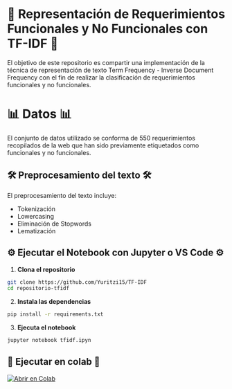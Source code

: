 # 🎯 Representación de Requerimientos Funcionales y No Funcionales con TF-IDF 🎯
El objetivo de este repositorio es compartir una implementación de la técnica de representación de texto Term Frequency - Inverse Document Frequency con el fin de realizar la clasificación de requerimientos funcionales y no funcionales.

# 📊 Datos 📊
El conjunto de datos utilizado se conforma de 550 requerimientos recopilados de la web que han sido previamente etiquetados como funcionales y no funcionales.

## 🛠️ Preprocesamiento del texto 🛠️

El preprocesamiento del texto incluye: 
- Tokenización
- Lowercasing 
- Eliminación de Stopwords 
- Lematización 

## ⚙️ Ejecutar el Notebook con Jupyter o VS Code ⚙️
1. **Clona el repositorio** 
 ```bash
 git clone https://github.com/Yuritzi15/TF-IDF
 cd repositorio-tfidf
```


2. **Instala las dependencias**
 ```bash
 pip install -r requirements.txt
```

3. **Ejecuta el notebook**
 ```bash
 jupyter notebook tfidf.ipyn
 ```


## 🚀 Ejecutar en colab 🚀
[![Abrir en Colab](https://colab.research.google.com/assets/colab-badge.svg)](https://colab.research.google.com/github/Yuritzi15/TF-IDF/blob/main/tfidf.ipynb)
